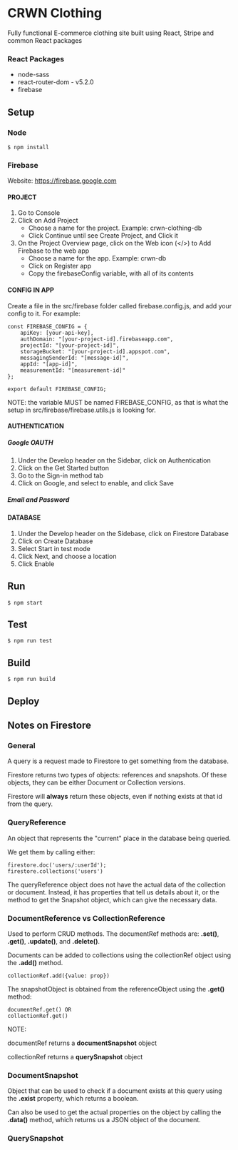 # CRWN Clothing

Fully functional E-commerce clothing site built using React, Stripe and common React packages

### React Packages

- node-sass
- react-router-dom - v5.2.0
- firebase

## Setup

### Node

    $ npm install

### Firebase

Website: https://firebase.google.com

#### PROJECT

1. Go to Console
2. Click on Add Project
   - Choose a name for the project. Example: crwn-clothing-db
   - Click Continue until see Create Project, and Click it
3. On the Project Overview page, click on the Web icon (</>) to Add Firebase to the web app
   - Choose a name for the app. Example: crwn-db
   - Click on Register app
   - Copy the firebaseConfig variable, with all of its contents

#### CONFIG IN APP

Create a file in the src/firebase folder called firebase.config.js, and add your config to it. For example:

    const FIREBASE_CONFIG = {
        apiKey: [your-api-key],
        authDomain: "[your-project-id].firebaseapp.com",
        projectId: "[your-project-id]",
        storageBucket: "[your-project-id].appspot.com",
        messagingSenderId: "[message-id]",
        appId: "[app-id]",
        measurementId: "[measurement-id]"
    };

    export default FIREBASE_CONFIG;

NOTE: the variable MUST be named FIREBASE_CONFIG, as that is what the setup in src/firebase/firebase.utils.js is looking for.

#### AUTHENTICATION

##### Google OAUTH

1. Under the Develop header on the Sidebar, click on Authentication
2. Click on the Get Started button
3. Go to the Sign-in method tab
4. Click on Google, and select to enable, and click Save

##### Email and Password

#### DATABASE

1. Under the Develop header on the Sidebase, click on Firestore Database
2. Click on Create Database
3. Select Start in test mode
4. Click Next, and choose a location
5. Click Enable

## Run

    $ npm start

## Test

    $ npm run test

## Build

    $ npm run build

## Deploy

## Notes on Firestore

### General

A query is a request made to Firestore to get something from the database.

Firestore returns two types of objects: references and snapshots. Of these objects, they can be either Document or Collection versions.

Firestore will **always** return these objects, even if nothing exists at that id from the query.

### QueryReference

An object that represents the "current" place in the database being queried.

We get them by calling either:

    firestore.doc('users/:userId');
    firestore.collections('users')

The queryReference object does not have the actual data of the collection or document. Instead, it has properties that tell us details about it, or the method to get the Snapshot object, which can give the necessary data.

### DocumentReference vs CollectionReference

Used to perform CRUD methods. The documentRef methods are: **.set()**, **.get()**, **.update()**, and **.delete()**.

Documents can be added to collections using the collectionRef object using the **.add()** method.

    collectionRef.add({value: prop})

The snapshotObject is obtained from the referenceObject using the **.get()** method:

    documentRef.get() OR
    collectionRef.get()

NOTE:

documentRef returns a **documentSnapshot** object

collectionRef returns a **querySnapshot** object

### DocumentSnapshot

Object that can be used to check if a document exists at this query using the **.exist** property, which returns a boolean.

Can also be used to get the actual properties on the object by calling the **.data()** method, which returns us a JSON object of the document.

### QuerySnapshot
